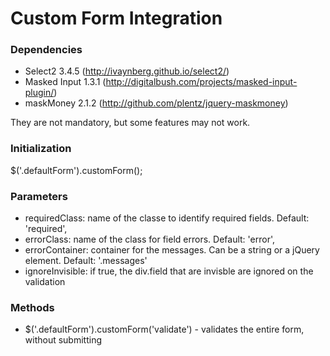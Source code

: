 Custom Form Integration
===========

### Dependencies

* Select2 3.4.5 (http://ivaynberg.github.io/select2/)
* Masked Input 1.3.1 (http://digitalbush.com/projects/masked-input-plugin/)
* maskMoney 2.1.2 (http://github.com/plentz/jquery-maskmoney)

They are not mandatory, but some features may not work.

### Initialization

$('.defaultForm').customForm();

### Parameters

* requiredClass: name of the classe to identify required fields. Default: 'required',
* errorClass: name of the class for field errors. Default: 'error',
* errorContainer: container for the messages. Can be a string or a jQuery element. Default: '.messages'
* ignoreInvisible: if true, the div.field that are invisble are ignored on the validation

### Methods

* $('.defaultForm').customForm('validate') - validates the entire form, without submitting
